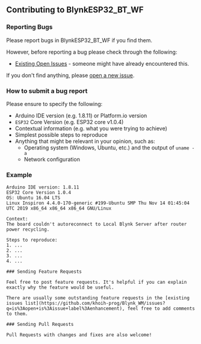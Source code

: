 ## Contributing to BlynkESP32_BT_WF

### Reporting Bugs

Please report bugs in BlynkESP32_BT_WF if you find them.

However, before reporting a bug please check through the following:

* [Existing Open Issues](https://github.com/khoih-prog/BlynkESP32_BT_WF/issues) - someone might have already encountered this.

If you don't find anything, please [open a new issue](https://github.com/khoih-prog/BlynkESP32_BT_WF/issues/new).

### How to submit a bug report

Please ensure to specify the following:

* Arduino IDE version (e.g. 1.8.11) or Platform.io version
* `ESP32` Core Version (e.g. ESP32 core v1.0.4)
* Contextual information (e.g. what you were trying to achieve)
* Simplest possible steps to reproduce
* Anything that might be relevant in your opinion, such as:
  * Operating system (Windows, Ubuntu, etc.) and the output of `uname -a`
  * Network configuration


### Example

```
Arduino IDE version: 1.8.11
ESP32 Core Version 1.0.4
OS: Ubuntu 16.04 LTS
Linux Inspiron 4.4.0-170-generic #199-Ubuntu SMP Thu Nov 14 01:45:04 UTC 2019 x86_64 x86_64 x86_64 GNU/Linux

Context:
The board couldn't autoreconnect to Local Blynk Server after router power recycling.

Steps to reproduce:
1. ...
2. ...
3. ...
4. ...

### Sending Feature Requests

Feel free to post feature requests. It's helpful if you can explain exactly why the feature would be useful.

There are usually some outstanding feature requests in the [existing issues list](https://github.com/khoih-prog/Blynk_WM/issues?q=is%3Aopen+is%3Aissue+label%3Aenhancement), feel free to add comments to them.

### Sending Pull Requests

Pull Requests with changes and fixes are also welcome!
